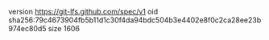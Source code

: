 version https://git-lfs.github.com/spec/v1
oid sha256:79c4673904fb5b11d1c30f4da94bdc504b3e4402e8f0c2ca28ee23b974ec80d5
size 1606
